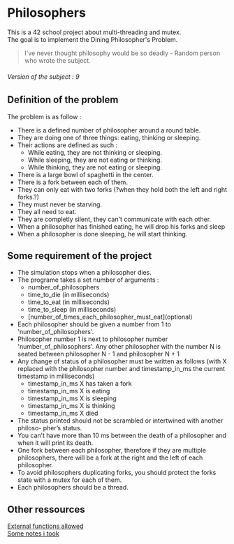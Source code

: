 # Philosophers

This is a 42 school project about multi-threading and mutex.  
The goal is to implement the Dining Philosopher's Problem.  

> I've never thought philosophy would be so deadly - Random person who wrote the subject.

###### Version of the subject : 9

## Definition of the problem

The problem is as follow :
- There is a defined number of philosopher around a round table.
- They are doing one of three things: eating, thinking or sleeping.
- Their actions are defined as such :
	- While eating, they are not thinking or sleeping.
	- While sleeping, they are not eating or thinking.
	- While thinking, they are not eating or sleeping.
- There is a large bowl of spaghetti in the center.
- There is a fork between each of them.
- They can only eat  with two forks (?when they hold both the left and right forks.?) 
- They must never be starving.
- They all need to eat.
- They are completly silent, they can't communicate with each other.
- When a philosopher has finished eating, he will drop his forks and sleep
- When a philosopher is done sleeping, he will start thinking.

## Some requirement of the project

- The simulation stops when a philosopher dies.
- The programe takes a set number of arguments :
	- number_of_philosophers
	- time_to_die (in milliseconds)
	- time_to_eat (in milliseconds)
	- time_to_sleep (in milliseconds)
	- \[number_of_times_each_philosopher_must_eat\](optional)
- Each philosopher should be given a number from 1 to 'number_of_philosophers'.
- Philosopher number 1 is next to philosopher number 'number_of_philosophers'.
Any other philosopher with the number N is seated between philosopher N - 1 and
philosopher N + 1
- Any change of status of a philosopher must be written as follows (with X replaced with the philosopher number and timestamp_in_ms the current timestamp in milliseconds)
	- timestamp_in_ms X has taken a fork
	- timestamp_in_ms X is eating
	- timestamp_in_ms X is sleeping
	- timestamp_in_ms X is thinking
	- timestamp_in_ms X died
- The status printed should not be scrambled or intertwined with another philoso-
pher’s status.
- You can’t have more than 10 ms between the death of a philosopher and when it
will print its death.
- One fork between each philosopher, therefore if they are multiple philosophers,
	there will be a fork at the right and the left of each philosopher.
- To avoid philosophers duplicating forks, you should protect the forks state
	with a mutex for each of them.
- Each philosophers should be a thread.

## Other ressources

[External functions allowed](docs/external_functions.md)  
[Some notes i took](docs/personal_notes.md)
